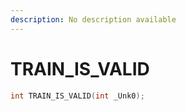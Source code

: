 ```yaml
---
description: No description available 
---
```


# TRAIN_IS_VALID

```cpp
int TRAIN_IS_VALID(int _Unk0);
```